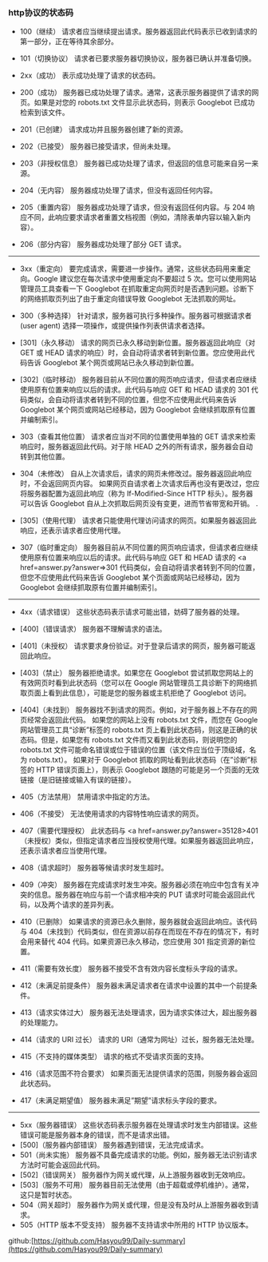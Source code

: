 ### http协议的状态码 ###


* 100（继续）
请求者应当继续提出请求。服务器返回此代码表示已收到请求的第一部分，正在等待其余部分。

* 101（切换协议）
请求者已要求服务器切换协议，服务器已确认并准备切换。

* 2xx（成功）
表示成功处理了请求的状态码。

* 200（成功）
服务器已成功处理了请求。通常，这表示服务器提供了请求的网页。如果是对您的 robots.txt 文件显示此状态码，则表示 Googlebot 已成功检索到该文件。

* 201（已创建）
请求成功并且服务器创建了新的资源。

* 202（已接受）
服务器已接受请求，但尚未处理。

*  203（非授权信息）
服务器已成功处理了请求，但返回的信息可能来自另一来源。

* 204（无内容）
服务器成功处理了请求，但没有返回任何内容。

* 205（重置内容）
服务器成功处理了请求，但没有返回任何内容。与 204 响应不同，此响应要求请求者重置文档视图（例如，清除表单内容以输入新内容）。

* 206（部分内容）
服务器成功处理了部分 GET 请求。

----

* 3xx（重定向）
要完成请求，需要进一步操作。通常，这些状态码用来重定向。Google 建议您在每次请求中使用重定向不要超过 5 次。您可以使用网站管理员工具查看一下 Googlebot 在抓取重定向网页时是否遇到问题。诊断下的网络抓取页列出了由于重定向错误导致 Googlebot 无法抓取的网址。

* 300（多种选择）
针对请求，服务器可执行多种操作。服务器可根据请求者 (user agent) 选择一项操作，或提供操作列表供请求者选择。

* [301]（永久移动）
请求的网页已永久移动到新位置。服务器返回此响应（对 GET 或 HEAD 请求的响应）时，会自动将请求者转到新位置。您应使用此代码告诉 Googlebot 某个网页或网站已永久移动到新位置。

* [302]（临时移动）
服务器目前从不同位置的网页响应请求，但请求者应继续使用原有位置来响应以后的请求。此代码与响应 GET 和 HEAD 请求的 301 代码类似，会自动将请求者转到不同的位置，但您不应使用此代码来告诉 Googlebot 某个网页或网站已经移动，因为 Googlebot 会继续抓取原有位置并编制索引。

* 303（查看其他位置）
请求者应当对不同的位置使用单独的 GET 请求来检索响应时，服务器返回此代码。对于除 HEAD 之外的所有请求，服务器会自动转到其他位置。

* 304（未修改）
自从上次请求后，请求的网页未修改过。服务器返回此响应时，不会返回网页内容。
如果网页自请求者上次请求后再也没有更改过，您应将服务器配置为返回此响应（称为 If-Modified-Since HTTP 标头）。服务器可以告诉 Googlebot 自从上次抓取后网页没有变更，进而节省带宽和开销。
.

* [305]（使用代理）
请求者只能使用代理访问请求的网页。如果服务器返回此响应，还表示请求者应使用代理。

* 307（临时重定向）
服务器目前从不同位置的网页响应请求，但请求者应继续使用原有位置来响应以后的请求。此代码与响应 GET 和 HEAD 请求的 <a href=answer.py?answer=>301</a> 代码类似，会自动将请求者转到不同的位置，但您不应使用此代码来告诉 Googlebot 某个页面或网站已经移动，因为 Googlebot 会继续抓取原有位置并编制索引。

-----

* 4xx（请求错误）
这些状态码表示请求可能出错，妨碍了服务器的处理。

* [400]（错误请求）
服务器不理解请求的语法。

* [401]（未授权）
请求要求身份验证。对于登录后请求的网页，服务器可能返回此响应。

* [403]（禁止）
服务器拒绝请求。如果您在 Googlebot 尝试抓取您网站上的有效网页时看到此状态码（您可以在 Google 网站管理员工具诊断下的网络抓取页面上看到此信息），可能是您的服务器或主机拒绝了 Googlebot 访问。

* [404]（未找到）
服务器找不到请求的网页。例如，对于服务器上不存在的网页经常会返回此代码。
如果您的网站上没有 robots.txt 文件，而您在 Google 网站管理员工具“诊断”标签的 robots.txt 页上看到此状态码，则这是正确的状态码。但是，如果您有 robots.txt 文件而又看到此状态码，则说明您的 robots.txt 文件可能命名错误或位于错误的位置（该文件应当位于顶级域，名为 robots.txt）。
如果对于 Googlebot 抓取的网址看到此状态码（在”诊断”标签的 HTTP 错误页面上），则表示 Googlebot 跟随的可能是另一个页面的无效链接（是旧链接或输入有误的链接）。

* 405（方法禁用）
禁用请求中指定的方法。

* 406（不接受）
无法使用请求的内容特性响应请求的网页。

* 407（需要代理授权）
此状态码与 <a href=answer.py?answer=35128>401（未授权）</a>类似，但指定请求者应当授权使用代理。如果服务器返回此响应，还表示请求者应当使用代理。

* 408（请求超时）
服务器等候请求时发生超时。

* 409（冲突）
服务器在完成请求时发生冲突。服务器必须在响应中包含有关冲突的信息。服务器在响应与前一个请求相冲突的 PUT 请求时可能会返回此代码，以及两个请求的差异列表。

* 410（已删除）
如果请求的资源已永久删除，服务器就会返回此响应。该代码与 404（未找到）代码类似，但在资源以前存在而现在不存在的情况下，有时会用来替代 404 代码。如果资源已永久移动，您应使用 301 指定资源的新位置。

* 411（需要有效长度）
服务器不接受不含有效内容长度标头字段的请求。

* 412（未满足前提条件）
服务器未满足请求者在请求中设置的其中一个前提条件。

* 413（请求实体过大）
服务器无法处理请求，因为请求实体过大，超出服务器的处理能力。

* 414（请求的 URI 过长）
请求的 URI（通常为网址）过长，服务器无法处理。

* 415（不支持的媒体类型）
请求的格式不受请求页面的支持。

* 416（请求范围不符合要求）
如果页面无法提供请求的范围，则服务器会返回此状态码。

* 417（未满足期望值）
服务器未满足”期望”请求标头字段的要求。

---

* 5xx（服务器错误）
  这些状态码表示服务器在处理请求时发生内部错误。这些错误可能是服务器本身的错误，而不是请求出错。
* [500]（服务器内部错误）
  服务器遇到错误，无法完成请求。
* 501（尚未实施）
  服务器不具备完成请求的功能。例如，服务器无法识别请求方法时可能会返回此代码。
* [502]（错误网关）
  服务器作为网关或代理，从上游服务器收到无效响应。
* [503]（服务不可用）
  服务器目前无法使用（由于超载或停机维护）。通常，这只是暂时状态。
* 504（网关超时）
  服务器作为网关或代理，但是没有及时从上游服务器收到请求。
* 505（HTTP 版本不受支持）
  服务器不支持请求中所用的 HTTP 协议版本。



github:[https://github.com/Hasyou99/Daily-summary](https://github.com/Hasyou99/Daily-summary)